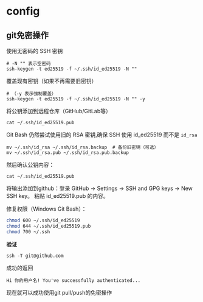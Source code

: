 # config
## git免密操作

使用无密码的 SSH 密钥
```shell
# -N "" 表示空密码
ssh-keygen -t ed25519 -f ~/.ssh/id_ed25519 -N ""
```
覆盖现有密钥（如果不再需要旧密钥）
```shell
# （-y 表示强制覆盖）
ssh-keygen -t ed25519 -f ~/.ssh/id_ed25519 -N "" -y
```
将公钥添加到远程仓库（GitHub/GitLab等）
```shell
cat ~/.ssh/id_ed25519.pub
```

Git Bash 仍然尝试使用旧的 RSA 密钥,确保 SSH 使用 id_ed25519 而不是 `id_rsa`
```shell
mv ~/.ssh/id_rsa ~/.ssh/id_rsa.backup  # 备份旧密钥（可选）
mv ~/.ssh/id_rsa.pub ~/.ssh/id_rsa.pub.backup
```
然后确认公钥内容：
```shell
cat ~/.ssh/id_ed25519.pub
```
将输出添加到github：登录 GitHub → Settings → SSH and GPG keys → New SSH key。
粘贴 id_ed25519.pub 的内容。

修复权限（Windows Git Bash）：
```bash
chmod 600 ~/.ssh/id_ed25519
chmod 644 ~/.ssh/id_ed25519.pub
chmod 700 ~/.ssh
```


**验证**
```shell
ssh -T git@github.com
```
成功的返回
```
Hi 你的用户名! You've successfully authenticated...
```


现在就可以成功使用git pull/push的免密操作